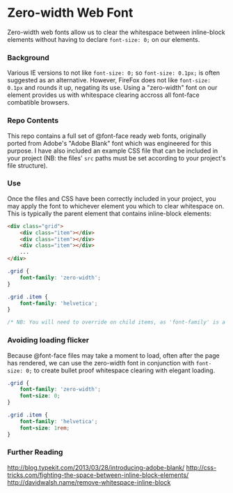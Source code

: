 Zero-width Web Font
=========

Zero-width web fonts allow us to clear the whitespace between inline-block elements without having to declare `font-size: 0;` on our elements.

### Background

Various IE versions to not like `font-size: 0;` so `font-size: 0.1px;` is often suggested as an alternative. However, FireFox does not like `font-size: 0.1px` and rounds it up, negating its use. Using a "zero-width" font on our element provides us with whitespace clearing accross all font-face combatible browsers.

### Repo Contents

This repo contains a full set of @font-face ready web fonts, originally ported from Adobe's "Adobe Blank" font which was engineered for this purpose. I have also included an example CSS file that can be included in your project (NB: the files' `src` paths must be set according to your project's file structure).

### Use

Once the files and CSS have been correctly included in your project, you may apply the font to whichever element you which to clear whitespace on. This is typically the parent element that contains inline-block elements:

```html
<div class="grid">
	<div class="item"></div>
	<div class="item"></div>
	<div class="item"></div>
	...
</div>
```

```css
.grid {
	font-family: 'zero-width';
}

.grid .item {
	font-family: 'helvetica'; 
}

/* NB: You will need to override on child items, as 'font-family' is a cascading property */
```

### Avoiding loading flicker

Because @font-face files may take a moment to load, often after the page has rendered, we can use the zero-width font in conjunction with `font-size: 0;` to create bullet proof whitespace clearing with elegant loading.

```css
.grid {
	font-family: 'zero-width';
	font-size: 0;
}

.grid .item {
	font-family: 'helvetica';
	font-size: 1rem; 
}
```

### Further Reading

http://blog.typekit.com/2013/03/28/introducing-adobe-blank/
http://css-tricks.com/fighting-the-space-between-inline-block-elements/
http://davidwalsh.name/remove-whitespace-inline-block